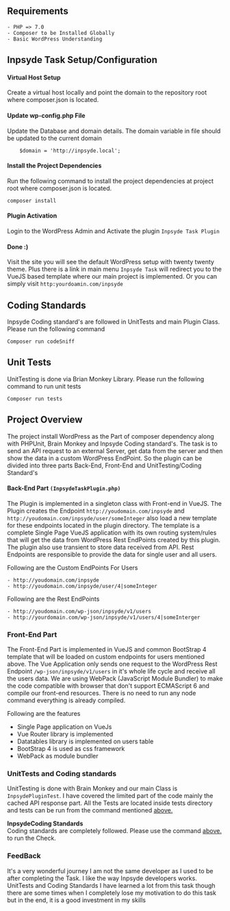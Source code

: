 ## Requirements

    - PHP => 7.0
    - Composer to be Installed Globally
    - Basic WordPress Understanding 
    
## Inpsyde Task Setup/Configuration


#### Virtual Host Setup
Create a virtual host locally and point the domain to the repository root where composer.json is located.
 


#### Update wp-config.php File
Update the Database and domain details. The domain variable in file should be updated to the current domain

```
    $domain = 'http://inpsyde.local';
```
  


#### Install the Project Dependencies 
Run the following command to install the project dependencies at project root where composer.json is located.

```
composer install
```



#### Plugin Activation
Login to the WordPress Admin and Activate the plugin `Inpsyde Task Plugin`


#### Done :)
Visit the site you will see the default WordPress setup with twenty twenty theme.
Plus there is a link in main menu `Inpsyde Task` will redirect you to the VueJS based template where our main project is implemented.
Or you can simply visit `http:yourdoamin.com/inpsyde`

## Coding Standards 
Inpsyde Coding standard's are followed in UnitTests and main Plugin Class. Please run the following command
 
```
Composer run codeSniff
```


## Unit Tests
UnitTesting is done via Brian Monkey Library. Please run the following command to run unit tests
 
```
Composer run tests
```
 
 
## Project Overview
The project install WordPress as the Part of composer dependency along with PHPUnit, Brain Monkey and Inpsyde Coding standard's.
The task is to send an API request to an external Server, get data from the server and then show the data in a custom WordPress EndPoint. 
So the plugin can be divided into three parts Back-End, Front-End and UnitTesting/Coding Standard's  


#### Back-End Part `(InpsydeTaskPlugin.php)`
The Plugin is implemented in a singleton class with Front-end in VueJS. The Plugin creates the Endpoint ``http://youdomain.com/inpsyde`` and ``http://youdomain.com/inpsyde/user/someInteger`` also load a new template for these endpoints located in the plugin directory.
The template is a complete Single Page VueJS application with its own routing system/rules that will get the data from WordPress Rest EndPoints
created by this plugin. The plugin also use transient to store data received from API. Rest Endpoints are responsible to provide the data for single user and all users.

Following are the Custom EndPoints For Users
````
- http://youdomain.com/inpsyde
- http://youdomain.com/inpsyde/user/4|someInteger
```` 

Following are the Rest EndPoints 
````
- http://youdomain.com/wp-json/inpsyde/v1/users
- http://yourdomain.com/wp-json/inpsyde/v1/users/4|someInterger 
```` 


### Front-End Part
The Front-End Part is implemented in VueJS and common BootStrap 4 template that will be loaded on custom endpoints for users mentioned above.
The Vue Application only sends one request to the WordPress Rest Endpoint `/wp-json/inpsyde/v1/users` in it's whole life cycle and receive all the users data.
We are using WebPack (JavaScript Module Bundler) to make the code compatible with browser that don't support ECMAScript 6 
and compile our front-end resources. There is no need to run any node command everything is already compiled.

Following are the features
 
 - Single Page application on VueJs
 - Vue Router library is implemented 
 - Datatables library is implemented on users table
 - BootStrap 4 is used as css framework
 - WebPack as module bundler



### UnitTests and Coding standards
UnitTesting is done with Brain Monkey and our main Class is `InpsydePluginTest`. I have covered the limited part of the code mainly the cached API response part.
All the Tests are located inside tests directory and tests can be run from the command mentioned [above.](#unit-tests)


**InpsydeCoding Standards**  
Coding standards are completely followed. Please use the command [above.](#coding-standards) to run the Check.  


### FeedBack
It's a very wonderful journey I am not the same developer as I used to be after completing the Task.
I like the way Inpsyde developers works. UnitTests and Coding Standards I have learned a lot from this task though  
there are some times when I completely lose my motivation to do this task but in the end, it is a good investment in my skills
 